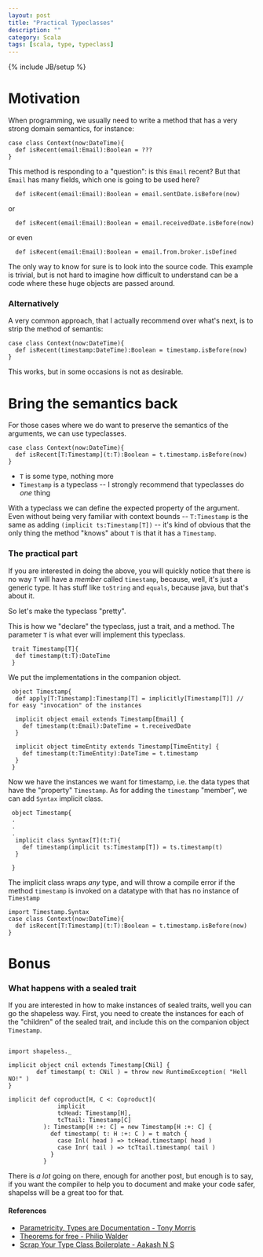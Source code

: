 ```yaml
---
layout: post
title: "Practical Typeclasses"
description: ""
category: Scala
tags: [scala, type, typeclass]
---
```

{% include JB/setup %}
# Motivation


When programming, we usually need to write a method that has a very strong domain semantics, for instance:

~~~
case class Context(now:DateTime){
  def isRecent(email:Email):Boolean = ???
}
~~~

This method is responding to a "question": is this `Email` recent? But that `Email` has many fields, which one is going to be used here?

~~~
  def isRecent(email:Email):Boolean = email.sentDate.isBefore(now)
~~~

or

~~~
  def isRecent(email:Email):Boolean = email.receivedDate.isBefore(now)
~~~

or even

~~~
  def isRecent(email:Email):Boolean = email.from.broker.isDefined
~~~

The only way to know for sure is to look into the source code. This example is trivial, but is not hard to imagine how difficult to understand can be a code where these huge objects are passed around.

### Alternatively

A very common approach, that I actually recommend over what's next, is to strip the method of semantis:

~~~
case class Context(now:DateTime){
  def isRecent(timestamp:DateTime):Boolean = timestamp.isBefore(now)
}
~~~

This works, but in some occasions is not as desirable. 

# Bring the semantics back

For those cases where we do want to preserve the semantics of the arguments, we can use typeclasses.

~~~
case class Context(now:DateTime){
  def isRecent[T:Timestamp](t:T):Boolean = t.timestamp.isBefore(now)
}
~~~

- `T` is some type, nothing more
- `Timestamp` is a typeclass -- I strongly recommend that typeclasses do _one_ thing

With a typeclass we can define the expected property of the argument. Even without being very familiar with context bounds -- `T:Timestamp` is the same as adding `(implicit ts:Timestamp[T])` -- it's kind of obvious that the only thing the method "knows" about `T` is that it has a `Timestamp`.


### The practical part

If you are interested in doing the above, you will quickly notice that there is no way `T` will have a *member* called `timestamp`, because, well, it's just a generic type. It has stuff like `toString` and `equals`, because java, but that's about it.

So let's make the typeclass "pretty".

This is how we "declare" the typeclass, just a trait, and a method. The parameter `T` is what ever will implement this typeclass.

~~~
 trait Timestamp[T]{
  def timestamp(t:T):DateTime
 }
~~~

We put the implementations in the companion object.

~~~
 object Timestamp{
  def apply[T:Timestamp]:Timestamp[T] = implicitly[Timestamp[T]] // for easy "invocation" of the instances

  implicit object email extends Timestamp[Email] {
    def timestamp(t:Email):DateTime = t.receivedDate
  }

  implicit object timeEntity extends Timestamp[TimeEntity] {
    def timestamp(t:TimeEntity):DateTime = t.timestamp
  }
 }
~~~

Now we have the instances we want for timestamp, i.e. the data types that have the "property" `Timestamp`. As for adding the `timestamp` "member", we can add `Syntax` implicit class.

~~~
 object Timestamp{
 .
 .
 .
  implicit class Syntax[T](t:T){
    def timestamp(implicit ts:Timestamp[T]) = ts.timestamp(t)
  }

 }
~~~

The implicit class wraps _any_ type, and will throw a compile error if the method `timestamp` is invoked on a datatype with that has no instance of `Timestamp`

~~~
import Timestamp.Syntax
case class Context(now:DateTime){
  def isRecent[T:Timestamp](t:T):Boolean = t.timestamp.isBefore(now)
}
~~~

# Bonus

### What happens with a sealed trait

If you are interested in how to make instances of sealed traits, well you can go the shapeless way. First, you need to create the instances for each of the "children" of the sealed trait, and include this on the companion object `Timestamp`.

~~~

import shapeless._

implicit object cnil extends Timestamp[CNil] {
        def timestamp( t: CNil ) = throw new RuntimeException( "Hell NO!" )
}

implicit def coproduct[H, C <: Coproduct]( 
              implicit 
              tcHead: Timestamp[H], 
              tcTtail: Timestamp[C] 
          ): Timestamp[H :+: C] = new Timestamp[H :+: C] {
            def timestamp( t: H :+: C ) = t match {
              case Inl( head ) => tcHead.timestamp( head )
              case Inr( tail ) => tcTtail.timestamp( tail )
            }
          }

~~~

There is _a lot_ going on there, enough for another post, but enough is to say, if you want the compiler to help you to document and make your code safer, shapelss will be a great too for that.

#### References

- [Parametricity, Types are Documentation - Tony Morris](https://www.youtube.com/watch?v=BtEEZa_Q8Vw)
- [Theorems for free - Philip Walder](https://www.mpi-sws.org/~dreyer/tor/papers/wadler.pdf)
- [Scrap Your Type Class Boilerplate - Aakash N S](http://aakashns.github.io/better-type-class.html)
